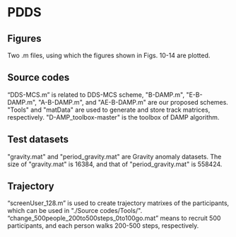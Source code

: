 # PDDS #
## Figures ##
Two .m files, using which the figures shown in Figs. 10-14 are plotted.

## Source codes ##
“DDS-MCS.m” is related to DDS-MCS scheme, "B-DAMP.m", "E-B-DAMP.m", "A-B-DAMP.m", and "AE-B-DAMP.m" are our proposed schemes. "Tools" and "matData" are used to generate and store track matrices, respectively. "D-AMP_toolbox-master" is the toolbox of DAMP algorithm.

## Test datasets ##
"gravity.mat" and "period_gravity.mat" are Gravity anomaly datasets. The size of "gravity.mat" is 16384, and that of "period_gravity.mat" is 558424. 

## Trajectory ##
“screenUser_128.m” is used to create trajectory matrixes of the participants, which can be used in "./Source codes/Tools/". “change_500people_200to500steps_0to100go.mat” means to recruit 500 participants, and each person walks 200-500 steps, respectively.

